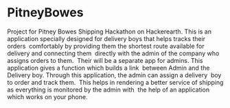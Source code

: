 # PitneyBowes
Project for Pitney Bowes Shipping Hackathon on Hackerearth.
This is an application specially designed for delivery boys that helps tracks their orders  comfortably by providing them the shortest route available for delivery and connecting them  directly with the admin of the company who assigns orders to them. 
Their will be a separate app for admins. This application gives a function which builds a link  between Admin and the Delivery boy. Through this application, the admin can assign a delivery  boy to order and track them. 
This helps in rendering a better service of shipping as everything is monitored by the admin with  the help of an application which works on your phone. 
